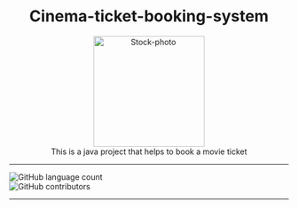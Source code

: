 <div align="center">
  <h1>Cinema-ticket-booking-system</h1>
  <img src="https://encrypted-tbn0.gstatic.com/images?q=tbn:ANd9GcQDiJU-KNkyZLK-3SqE1QP0AcLTovM2snGPKDk8vTn_eilXR3RpQKO5jof6REzhSwrJHGI&usqp=CAU" alt="Stock-photo" height="200"><br>
  This is a java project that helps to book a movie ticket
</div>

<hr>

  ![GitHub language count](https://img.shields.io/github/languages/count/RushabhM03/Cinema-ticket-booking-system?color=green&logo=java&style=for-the-badge)  
  ![GitHub contributors](https://img.shields.io/github/contributors/RushabhM03/Cinema-ticket-booking-system?color=green&logo=github&logoColor=red&style=for-the-badge)

<hr>
